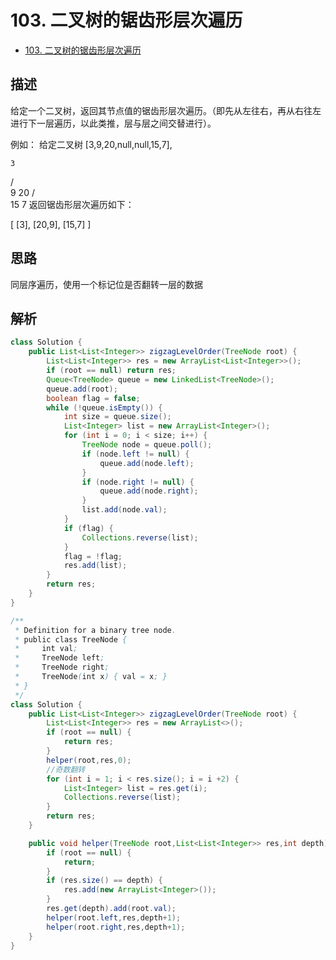 # 103. 二叉树的锯齿形层次遍历

- [103. 二叉树的锯齿形层次遍历](https://leetcode-cn.com/problems/binary-tree-zigzag-level-order-traversal/)


## 描述

给定一个二叉树，返回其节点值的锯齿形层次遍历。（即先从左往右，再从右往左进行下一层遍历，以此类推，层与层之间交替进行）。

例如：
给定二叉树 [3,9,20,null,null,15,7],

    3
   / \
  9  20
    /  \
   15   7
返回锯齿形层次遍历如下：

[
  [3],
  [20,9],
  [15,7]
]


## 思路

同层序遍历，使用一个标记位是否翻转一层的数据


## 解析

```java
class Solution {
    public List<List<Integer>> zigzagLevelOrder(TreeNode root) {
        List<List<Integer>> res = new ArrayList<List<Integer>>();
        if (root == null) return res;
        Queue<TreeNode> queue = new LinkedList<TreeNode>();
        queue.add(root);
        boolean flag = false;
        while (!queue.isEmpty()) {
            int size = queue.size();
            List<Integer> list = new ArrayList<Integer>();
            for (int i = 0; i < size; i++) {
                TreeNode node = queue.poll();
                if (node.left != null) {
                    queue.add(node.left);
                }
                if (node.right != null) {
                    queue.add(node.right);
                }
                list.add(node.val);
            }
            if (flag) {
                Collections.reverse(list);
            } 
            flag = !flag;
            res.add(list);
        }
        return res;
    }
}

```



```java
/**
 * Definition for a binary tree node.
 * public class TreeNode {
 *     int val;
 *     TreeNode left;
 *     TreeNode right;
 *     TreeNode(int x) { val = x; }
 * }
 */
class Solution {
    public List<List<Integer>> zigzagLevelOrder(TreeNode root) {
        List<List<Integer>> res = new ArrayList<>();
        if (root == null) {
            return res;
        }
        helper(root,res,0);
        //奇数翻转
        for (int i = 1; i < res.size(); i = i +2) {
            List<Integer> list = res.get(i);
            Collections.reverse(list);
        }
        return res;
    }

    public void helper(TreeNode root,List<List<Integer>> res,int depth) {
        if (root == null) {
            return;
        }
        if (res.size() == depth) {
            res.add(new ArrayList<Integer>());
        }
        res.get(depth).add(root.val);
        helper(root.left,res,depth+1);
        helper(root.right,res,depth+1);
    }
}
```



